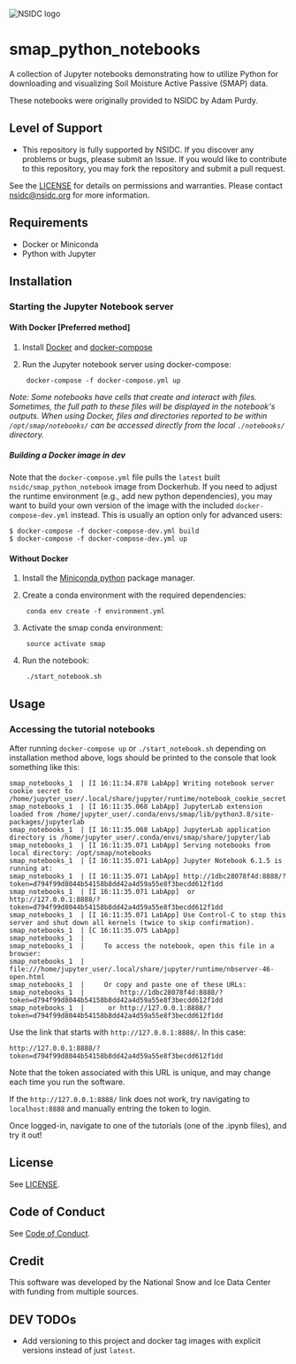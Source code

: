 ![NSIDC logo](/images/NSIDC_logo_2018_poster-1.png)

# smap_python_notebooks

A collection of Jupyter notebooks demonstrating how to utilize Python for
downloading and visualizing Soil Moisture Active Passive (SMAP) data.

These notebooks were originally provided to NSIDC by Adam Purdy.

## Level of Support

* This repository is fully supported by NSIDC. If you discover any problems or
  bugs, please submit an Issue. If you would like to contribute to this
  repository, you may fork the repository and submit a pull request.

See the [LICENSE](LICENSE) for details on permissions and warranties. Please
contact nsidc@nsidc.org for more information.

## Requirements
* Docker or Miniconda
* Python with Jupyter

## Installation

### Starting the Jupyter Notebook server

#### With Docker [Preferred method]

1. Install [Docker](https://docs.docker.com/install/) and [docker-compose](https://docs.docker.com/compose/install/)
2. Run the Jupyter notebook server using docker-compose:

        docker-compose -f docker-compose.yml up

_Note: Some notebooks have cells that create and interact with files. Sometimes,
the full path to these files will be displayed in the notebook's outputs. When
using Docker, files and directories reported to be within `/opt/smap/notebooks/`
can be accessed directly from the local `./notebooks/` directory._

##### Building a Docker image in dev

Note that the `docker-compose.yml` file pulls the `latest` built
`nsidc/smap_python_notebook` image from Dockerhub. If you need to adjust the
runtime environment (e.g., add new python dependencies), you may want to build
your own version of the image with the included `docker-compose-dev.yml`
instead. This is usually an option only for advanced users:

```
$ docker-compose -f docker-compose-dev.yml build
$ docker-compose -f docker-compose-dev.yml up
```

#### Without Docker

1. Install the [Miniconda
   python](https://conda.io/docs/user-guide/install/index.html) package manager.

2. Create a conda environment with the required dependencies:

        conda env create -f environment.yml

3. Activate the smap conda environment:

        source activate smap

4. Run the notebook:

        ./start_notebook.sh

## Usage

### Accessing the tutorial notebooks

After running `docker-compose up` or `./start_notebook.sh` depending on
installation method above, logs should be printed to the console that look
something like this:

```
smap_notebooks_1  | [I 16:11:34.878 LabApp] Writing notebook server cookie secret to /home/jupyter_user/.local/share/jupyter/runtime/notebook_cookie_secret
smap_notebooks_1  | [I 16:11:35.068 LabApp] JupyterLab extension loaded from /home/jupyter_user/.conda/envs/smap/lib/python3.8/site-packages/jupyterlab
smap_notebooks_1  | [I 16:11:35.068 LabApp] JupyterLab application directory is /home/jupyter_user/.conda/envs/smap/share/jupyter/lab
smap_notebooks_1  | [I 16:11:35.071 LabApp] Serving notebooks from local directory: /opt/smap/notebooks
smap_notebooks_1  | [I 16:11:35.071 LabApp] Jupyter Notebook 6.1.5 is running at:
smap_notebooks_1  | [I 16:11:35.071 LabApp] http://1dbc28078f4d:8888/?token=d794f99d8044b54158b8dd42a4d59a55e8f3becdd612f1dd
smap_notebooks_1  | [I 16:11:35.071 LabApp]  or http://127.0.0.1:8888/?token=d794f99d8044b54158b8dd42a4d59a55e8f3becdd612f1dd
smap_notebooks_1  | [I 16:11:35.071 LabApp] Use Control-C to stop this server and shut down all kernels (twice to skip confirmation).
smap_notebooks_1  | [C 16:11:35.075 LabApp]
smap_notebooks_1  |
smap_notebooks_1  |     To access the notebook, open this file in a browser:
smap_notebooks_1  |         file:///home/jupyter_user/.local/share/jupyter/runtime/nbserver-46-open.html
smap_notebooks_1  |     Or copy and paste one of these URLs:
smap_notebooks_1  |         http://1dbc28078f4d:8888/?token=d794f99d8044b54158b8dd42a4d59a55e8f3becdd612f1dd
smap_notebooks_1  |      or http://127.0.0.1:8888/?token=d794f99d8044b54158b8dd42a4d59a55e8f3becdd612f1dd
```

Use the link that starts with `http://127.0.0.1:8888/`. In this case: 

    http://127.0.0.1:8888/?token=d794f99d8044b54158b8dd42a4d59a55e8f3becdd612f1dd
    
Note that the token associated with this URL is unique, and may change each time
you run the software.

If the `http://127.0.0.1:8888/` link does not work, try navigating to
`localhost:8888` and manually entring the token to login.

Once logged-in, navigate to one of the tutorials (one of the .ipynb files), and try it out!

## License

See [LICENSE](LICENSE).

## Code of Conduct

See [Code of Conduct](CODE_OF_CONDUCT.md).

## Credit

This software was developed by the National Snow and Ice Data Center with funding from multiple sources.

## DEV TODOs

- Add versioning to this project and docker tag images with explicit versions
  instead of just `latest`.
